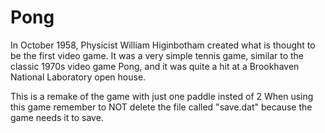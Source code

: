 # Pong
In October 1958, Physicist William Higinbotham created what is thought to be the first video game. It was a very simple tennis game, similar to the classic 1970s video game Pong, and it was quite a hit at a Brookhaven National Laboratory open house.

This is a remake of the game with just one paddle insted of 2
When using this game remember to NOT delete the file called "save.dat" because the game needs it to save.

